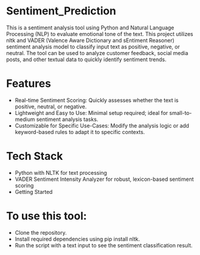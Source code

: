 # Sentiment_Prediction
This is a sentiment analysis tool using Python and Natural Language Processing (NLP) to evaluate emotional tone of the text.
This project utilizes nltk and VADER (Valence Aware Dictionary and sEntiment Reasoner) sentiment analysis model to classify input text as positive, negative, or neutral. 
The tool can be used to analyze customer feedback, social media posts, and other textual data to quickly identify sentiment trends.

# Features
- Real-time Sentiment Scoring: Quickly assesses whether the text is positive, neutral, or negative.
- Lightweight and Easy to Use: Minimal setup required; ideal for small-to-medium sentiment analysis tasks.
- Customizable for Specific Use-Cases: Modify the analysis logic or add keyword-based rules to adapt it to specific contexts.

# Tech Stack
- Python with NLTK for text processing
- VADER Sentiment Intensity Analyzer for robust, lexicon-based sentiment scoring
- Getting Started

# To use this tool:
- Clone the repository.
- Install required dependencies using pip install nltk.
- Run the script with a text input to see the sentiment classification result.
